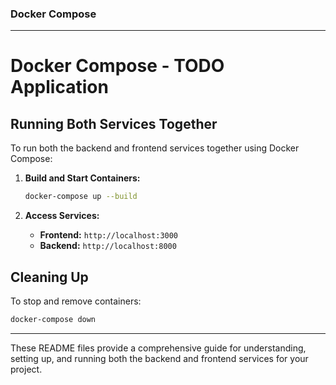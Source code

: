 

### Docker Compose

---

# Docker Compose - TODO Application

## Running Both Services Together

To run both the backend and frontend services together using Docker Compose:

1. **Build and Start Containers:**

   ```bash
   docker-compose up --build
   ```

2. **Access Services:**

   - **Frontend:** `http://localhost:3000`
   - **Backend:** `http://localhost:8000`

## Cleaning Up

To stop and remove containers:

```bash
docker-compose down
```

---

These README files provide a comprehensive guide for understanding, setting up, and running both the backend and frontend services for your project.